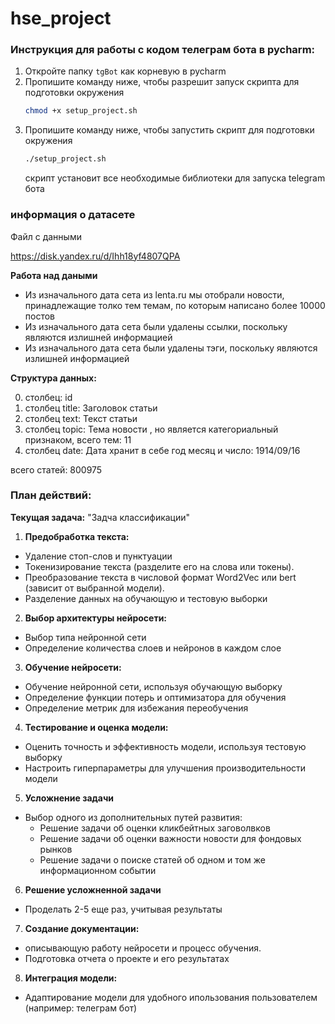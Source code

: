 # hse_project

### Инструкция для работы с кодом телеграм бота в pycharm:

1. Откройте папку `tgBot` как корневую в pycharm
2. Пропишите команду ниже, чтобы разрешит запуск скрипта для подготовки окружения
    ```bash
    chmod +x setup_project.sh
    ```
3. Пропишите команду ниже, чтобы запустить скрипт для подготовки окружения
    ```bash
    ./setup_project.sh
    ```
    скрипт установит все необходимые библиотеки для запуска telegram бота

### информация о датасете

Файл с данными

https://disk.yandex.ru/d/Ihh18yf4807QPA

**Работа над даными**
* Из изначального дата сета из lenta.ru мы отобрали новости, принадлежащие толко тем темам, по которым написано более 10000 постов
* Из изначального дата сета были удалены ссылки, поскольку являются излишней информацией
* Из изначального дата сета были удалены тэги, поскольку являются излишней информацией

 **Структура данных:**

0. столбец: id
1. столбец title: Заголовок статьи <str>
2. столбец text: Текст статьи <str>
3. столбец topic: Тема новости <str>, но является категориальный признаком, всего тем: 11
4. столбец date: Дата <str> хранит в себе год месяц и число: 1914/09/16

всего статей: 800975

### План действий:

 **Текущая задача:** "Задча классификации"

1. **Предобработка текста:**
* Удаление стоп-слов и пунктуации
* Токенизирование текста (разделите его на слова или токены).
* Преобразование текста в числовой формат Word2Vec или bert (зависит от выбранной модели).
* Разделение данных на обучающую и тестовую выборки

2. **Выбор архитектуры нейросети:**
* Выбор типа нейронной сети
* Определение количества слоев и нейронов в каждом слое

3. **Обучение нейросети:**
* Обучение нейронной сети, используя обучающую выборку
* Определение функции потерь и оптимизатора для обучения
* Определение метрик для избежания переобучения

4. **Тестирование и оценка модели:**
* Оценить точность и эффективность модели, используя тестовую выборку
* Настроить гиперпараметры для улучшения производительности модели

5. **Усложнение задачи**
* Выбор одного из дополнительных путей развития:
   * Решение задачи об оценки кликбейтных заговолвков
   * Решение задачи об оценки важности новости для фондовых рынков
   * Решение задачи о поиске статей об одном и том же информационном событии

6. **Решение усложненной задачи**
* Проделать 2-5 еще раз, учитывая результаты

7. **Создание документации:**
* описывающую работу нейросети и процесс обучения.
* Подготовка отчета о проекте и его результатах

8. **Интеграция модели:**
* Адаптирование модели для удобного ипользования пользователем (например: телеграм бот)
